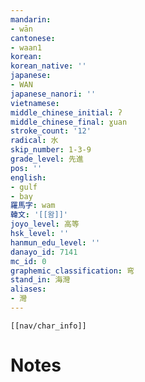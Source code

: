 ```yaml
---
mandarin:
- wān
cantonese:
- waan1
korean:
korean_native: ''
japanese:
- WAN
japanese_nanori: ''
vietnamese:
middle_chinese_initial: ʔ
middle_chinese_final: ɣuan
stroke_count: '12'
radical: 水
skip_number: 1-3-9
grade_level: 先進
pos: ''
english:
- gulf
- bay
羅馬字: wam
韓文: '[[왐]]'
joyo_level: 高等
hsk_level: ''
hanmun_edu_level: ''
danayo_id: 7141
mc_id: 0
graphemic_classification: 弯
stand_in: 海灣
aliases:
- 灣
---
```

```meta-bind-embed
[[nav/char_info]]
```

# Notes
